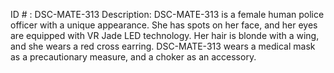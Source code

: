 ID # : DSC-MATE-313
Description: DSC-MATE-313 is a female human police officer with a unique appearance. She has spots on her face, and her eyes are equipped with VR Jade LED technology. Her hair is blonde with a wing, and she wears a red cross earring. DSC-MATE-313 wears a medical mask as a precautionary measure, and a choker as an accessory.